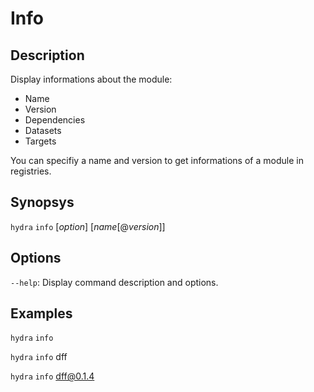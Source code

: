# Info

## Description

Display informations about the module:
- Name
- Version
- Dependencies
- Datasets
- Targets

You can specifiy a name and version to get informations of a module in registries.

## Synopsys

`hydra` `info` [*option*] [*name*[@*version*]]

## Options

`--help`: Display command description and options.

## Examples

`hydra` `info`

`hydra` `info` dff

`hydra` `info` dff@0.1.4